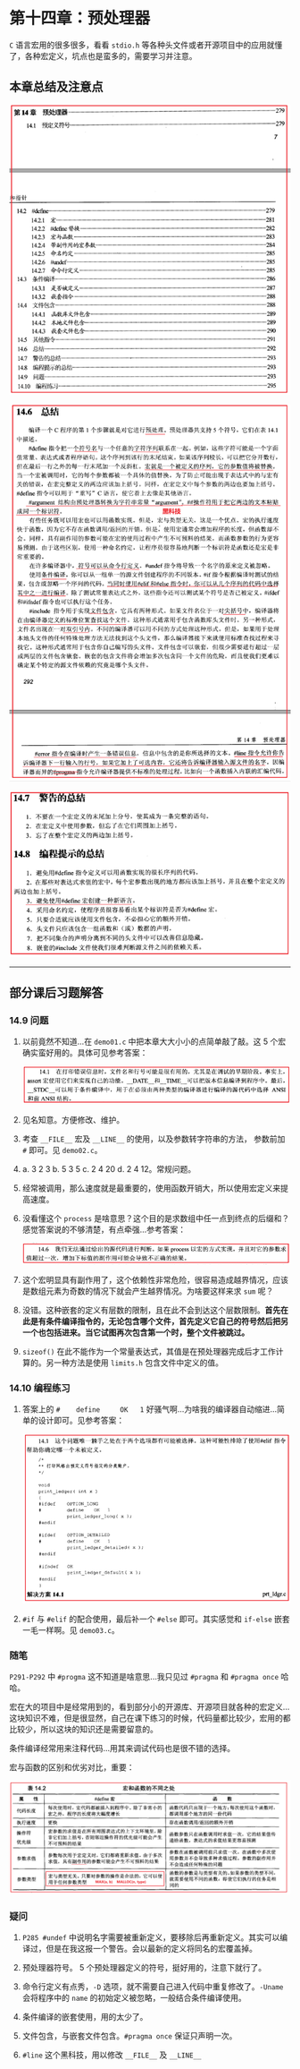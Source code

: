 # 第十四章：预处理器

`C` 语言宏用的很多很多，看看 `stdio.h` 等各种头文件或者开源项目中的应用就懂了，各种宏定义，坑点也是蛮多的，需要学习并注意。

## 本章总结及注意点

![0](https://raw.githubusercontent.com/Y-puyu/picture/main/images/20201229140159.png)

![1](https://raw.githubusercontent.com/Y-puyu/picture/main/images/20201229135126.png)

![2](https://raw.githubusercontent.com/Y-puyu/picture/main/images/20201229140421.png)

---

## 部分课后习题解答

### 14.9 问题

1. 以前竟然不知道...在 `demo01.c` 中把本章大大小小的点简单敲了敲。这 5 个宏确实蛮好用的。具体可见参考答案：

    ![3](https://raw.githubusercontent.com/Y-puyu/picture/main/images/20201229140655.png)

2. 见名知意。方便修改、维护。

3. 考查 `__FILE__` 宏及 `__LINE__` 的使用，以及参数转字符串的方法， 参数前加 `#` 即可。见 `demo02.c`。

4. a. 3 2 3  b. 5 3 5  c. 2 4 20  d. 2 4 12。常规问题。

5. 经常被调用，那么速度就是最重要的，使用函数开销大，所以使用宏定义来提高速度。

6. 没看懂这个 `process` 是啥意思？这个目的是求数组中任一点到终点的后缀和？感觉答案说的不够清楚，有点牵强...参考答案：

    ![4](https://raw.githubusercontent.com/Y-puyu/picture/main/images/20201229142135.png)

7. 这个宏明显具有副作用了，这个依赖性非常危险，很容易造成越界情况，应该是数组元素为奇数的情况下就会产生越界情况。为啥要这样来求 `sum` 呢？

8. 没错。这种嵌套的定义有层数的限制，且在此不会到达这个层数限制。**首先在此是有条件编译指令的，无论包含哪个文件，首先定义它自己的符号然后把另一个也包括进来。当它试图再次包含第一个时，整个文件被跳过。**

9. `sizeof()` 在此不能作为一个常量表达式，其值是在预处理器完成后才工作计算的。另一种方法是使用 `limits.h` 包含文件中定义的值。

### 14.10 编程练习

1. 答案上的 `#    define     OK   1` 好骚气啊...为啥我的编译器自动缩进...简单的设计即可。见参考答案：

    ![5](https://raw.githubusercontent.com/Y-puyu/picture/main/images/20201229143346.png)

2. `#if` 与 `#elif` 的配合使用，最后补一个 `#else` 即可。其实感觉和 `if-else` 嵌套一毛一样啊。见 `demo03.c`。

### 随笔

`P291-P292` 中 `#progma` 这不知道是啥意思...我只见过 `#pragma` 和 `#pragma once` 哈哈。

宏在大的项目中是经常用到的，看到部分小的开源库、开源项目就各种的宏定义...这块知识不难，但是很显然，自己在课下练习的时候，代码量都比较少，宏用的都比较少，所以这块的知识还是需要留意的。

条件编译经常用来注释代码...用其来调试代码也是很不错的选择。

宏与函数的区别和优劣对比，重要：

![1](https://raw.githubusercontent.com/Y-puyu/picture/main/images/20201229133555.png)

### 疑问

1. `P285 #undef` 中说明名字需要被重新定义，要移除后再重新定义。其实可以编译过，但是在我这报一个警告。会以最新的定义将同名的宏覆盖掉。

2. 预处理器符号。 5 个预处理器定义的符号，挺好用的，注意下就行了。

3. 命令行定义有点秀，`-D` 选项，就不需要自己进入代码中重复修改了。`-Uname` 会将程序中的 `name` 的初始定义被忽略，一般结合条件编译使用。

4. 条件编译的嵌套使用，用的太少了。

5. 文件包含，与嵌套文件包含。`#pragma once` 保证只声明一次。

6. `#line` 这个黑科技，用以修改 `__FILE__` 及 `__LINE__`
